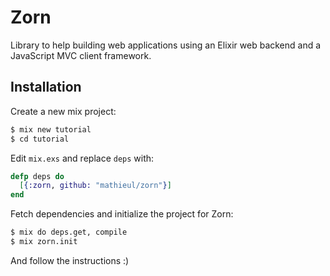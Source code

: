 # Zorn #

Library to help building web applications using an Elixir web backend and
a JavaScript MVC client framework.

## Installation ##

Create a new mix project:

```bash
$ mix new tutorial
$ cd tutorial
```

Edit `mix.exs` and replace `deps` with:

```elixir
defp deps do
  [{:zorn, github: "mathieul/zorn"}]
end
```

Fetch dependencies and initialize the project for Zorn:

```bash
$ mix do deps.get, compile
$ mix zorn.init
```

And follow the instructions :)
